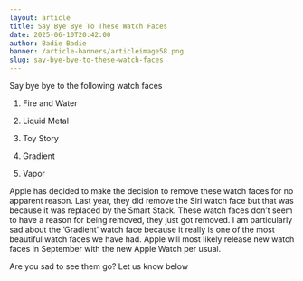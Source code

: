 ```yaml
---
layout: article
title: Say Bye Bye To These Watch Faces
date: 2025-06-10T20:42:00
author: Badie Badie
banner: /article-banners/articleimage58.png
slug: say-bye-bye-to-these-watch-faces
---
```

Say bye bye to the following watch faces





1. Fire and Water

2. Liquid Metal

3. Toy Story

4. Gradient

5. Vapor





Apple has decided to make the decision to remove these watch faces for no apparent reason. Last year, they did remove the Siri watch face but that was because it was replaced by the Smart Stack. These watch faces don’t seem to have a reason for being removed, they just got removed. I am particularly sad about the ’Gradient’ watch face because it really is one of the most beautiful watch faces we have had. Apple will most likely release new watch faces in September with the new Apple Watch per usual. 





Are you sad to see them go? Let us know below 
